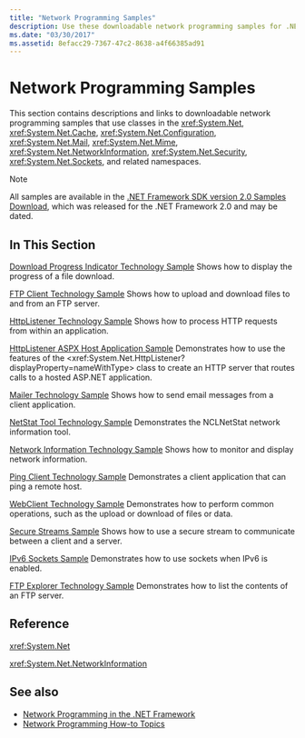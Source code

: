 ```yaml
---
title: "Network Programming Samples"
description: Use these downloadable network programming samples for .NET Framework System.Net and extended classes.
ms.date: "03/30/2017"
ms.assetid: 8efacc29-7367-47c2-8638-a4f66385ad91
---
```

# Network Programming Samples
This section contains descriptions and links to downloadable network programming samples that use classes in the <xref:System.Net>, <xref:System.Net.Cache>, <xref:System.Net.Configuration>, <xref:System.Net.Mail>, <xref:System.Net.Mime>, <xref:System.Net.NetworkInformation>, <xref:System.Net.Security>, <xref:System.Net.Sockets>, and related namespaces.
  
> [!NOTE]
> All samples are available in the [.NET Framework SDK version 2.0 Samples Download](https://www.microsoft.com/download/confirmation.aspx?id=22181), which was released for the .NET Framework 2.0 and may be dated.

## In This Section  
 [Download Progress Indicator Technology Sample](https://docs.microsoft.com/previous-versions/dotnet/netframework-3.0/t8w6294a(v=vs.85))  
 Shows how to display the progress of a file download.  
  
 [FTP Client Technology Sample](https://docs.microsoft.com/previous-versions/dotnet/netframework-3.0/b7810t5c(v=vs.85))  
 Shows how to upload and download files to and from an FTP server.  
  
 [HttpListener Technology Sample](https://docs.microsoft.com/previous-versions/dotnet/netframework-3.0/y7cbb2y2(v=vs.85))  
 Shows how to process HTTP requests from within an application.  

 [HttpListener ASPX Host Application Sample](https://docs.microsoft.com/previous-versions/visualstudio/visual-studio-2008/dd767375(v%3dvs.90))
 Demonstrates how to use the features of the <xref:System.Net.HttpListener?displayProperty=nameWithType> class to create an HTTP server that routes calls to a hosted ASP.NET application.
  
 [Mailer Technology Sample](https://docs.microsoft.com/previous-versions/dotnet/netframework-3.0/whw7xbk2(v=vs.85))  
 Shows how to send email messages from a client application.  
  
 [NetStat Tool Technology Sample](https://docs.microsoft.com/previous-versions/dotnet/netframework-3.0/ks32hs88(v=vs.85))  
 Demonstrates the NCLNetStat network information tool.  
  
 [Network Information Technology Sample](https://docs.microsoft.com/previous-versions/dotnet/netframework-3.0/2xatedhd(v=vs.85))  
 Shows how to monitor and display network information.  
  
 [Ping Client Technology Sample](https://docs.microsoft.com/previous-versions/dotnet/netframework-3.0/5253acs7(v=vs.85))  
 Demonstrates a client application that can ping a remote host.  
  
 [WebClient Technology Sample](https://docs.microsoft.com/previous-versions/dotnet/netframework-3.0/fxk992zc(v=vs.85))  
 Demonstrates how to perform common operations, such as the upload or download of files or data.  
  
 [Secure Streams Sample](https://docs.microsoft.com/previous-versions/dotnet/netframework-3.0/ms180980(v=vs.85))  
 Shows how to use a secure stream to communicate between a client and a server.  
  
 [IPv6 Sockets Sample](https://docs.microsoft.com/previous-versions/dotnet/netframework-3.0/ms180981(v=vs.85))  
 Demonstrates how to use sockets when IPv6 is enabled.  
  
 [FTP Explorer Technology Sample](https://docs.microsoft.com/previous-versions/dotnet/netframework-3.0/ms233623(v=vs.85))  
 Demonstrates how to list the contents of an FTP server.  

## Reference  
 <xref:System.Net>  
  
 <xref:System.Net.NetworkInformation>  
  
## See also

- [Network Programming in the .NET Framework](index.md)
- [Network Programming How-to Topics](network-programming-how-to-topics.md)
